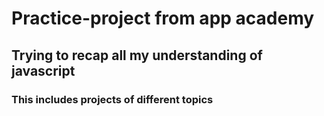 # Practice-project from app academy

## Trying to recap all my understanding of javascript

### This includes projects of different topics
